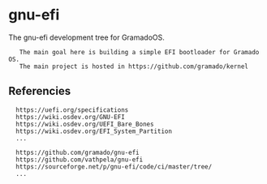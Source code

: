 # gnu-efi

  The gnu-efi development tree for GramadoOS.

```
   The main goal here is building a simple EFI bootloader for Gramado OS. 
   The main project is hosted in https://github.com/gramado/kernel
```

## Referencies

```
  https://uefi.org/specifications
  https://wiki.osdev.org/GNU-EFI
  https://wiki.osdev.org/UEFI_Bare_Bones
  https://wiki.osdev.org/EFI_System_Partition
  ...
```

```
  https://github.com/gramado/gnu-efi
  https://github.com/vathpela/gnu-efi
  https://sourceforge.net/p/gnu-efi/code/ci/master/tree/
  ...
```






